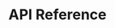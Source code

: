 <!-- 
NavPath: Bing Search API
LinkLabel: API Reference
Weight: 15
ExternalLink: https://bingapis.portal.azure-api.net/docs/services/56b43eeccf5ff8098cef3807/operations/56b4447dcf5ff8098cef380d
-->


# API Reference 

